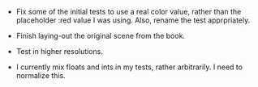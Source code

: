  - Fix some of the initial tests to use a real color value, rather
   than the placeholder :red value I was using.  Also, rename the test
   apprpriately.

 - Finish laying-out the original scene from the book.

 - Test in higher resolutions.

 - I currently mix floats and ints in my tests, rather arbitrarily.  I
   need to normalize this.
